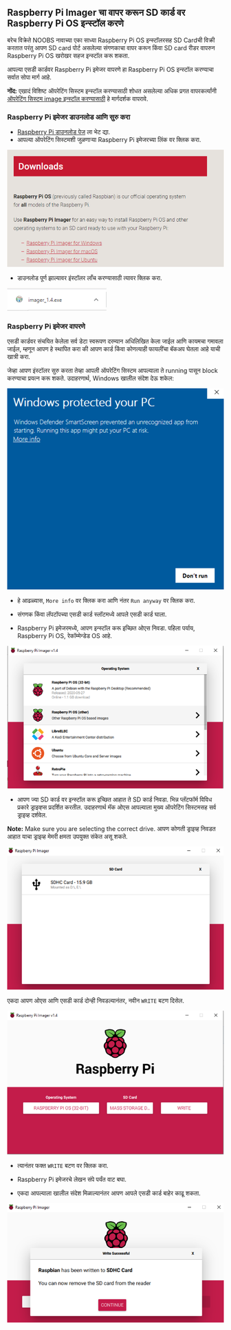 ## Raspberry Pi Imager चा वापर करून SD कार्ड वर Raspberry Pi OS इन्स्टॉल करणे

बरेच विक्रेते NOOBS नावाच्या एका साध्या Raspberry Pi OS इन्स्टॉलरसह SD Cardची विक्री करतात परंतु आपण SD card पोर्ट असलेल्या संगणकाचा वापर करून किंवा SD card रीडर वापरुन Raspberry Pi OS खरोखर सहज इन्स्टॉल करू शकता.

आपल्या एसडी कार्डवर Raspberry Pi इमेजर वापरणे हा Raspberry Pi OS इन्स्टॉल करण्याचा सर्वात सोपा मार्ग आहे.

**नोंद:** एखादं विशिष्ट ऑपरेटिंग सिस्टम इन्स्टॉल करण्यासाठी शोधत असलेल्या अधिक प्रगत वापरकर्त्यांनी [ऑपरेटिंग सिस्टम image इन्स्टॉल करण्यासाठी](https://www.raspberrypi.org/documentation/installation/installing-images/README.md) हे मार्गदर्शक वापरावे.

### Raspberry Pi इमेजर डाउनलोड आणि सुरु करा

+ [Raspberry Pi डाउनलोड पेज](https://www.raspberrypi.org/downloads) ला भेट द्या.
+ आपल्या ऑपरेटिंग सिस्टमशी जुळणार्‍या Raspberry Pi इमेजरच्या लिंक वर क्लिक करा.

![डाउनलोड पृष्ठ](images/newInstaller_downloadsPage.png)

+ डाउनलोड पूर्ण झाल्यावर इंस्टॉलर लाँच करण्यासाठी त्यावर क्लिक करा.

![इंस्टॉलर सुरु करा](images/newInstaller_launchInstaller.png)

### Raspberry Pi इमेजर वापरणे

एसडी कार्डवर संचयित केलेला सर्व डेटा स्वरूपण दरम्यान अधिलिखित केला जाईल आणि कायमचा गमावला जाईल, म्हणून आपण हे स्थापित करा की आपण कार्ड किंवा कोणत्याही फायलींचा बॅकअप घेतला आहे याची खात्री करा.

जेव्हा आपण इंस्टॉलर सुरु करता तेव्हा आपली ऑपरेटिंग सिस्टम आपल्याला ते running पासून block करण्याचा प्रयत्न करू शकते. उदाहरणार्थ, Windows खालील संदेश देऊ शकेल:

![विंडोज़ चेतावणी](images/newInstaller_windowsWarning.png)

+ हे आढळ्यास, `More info` वर क्लिक करा आणि नंतर `Run anyway` वर क्लिक करा.

+ संगणक किंवा लॅपटॉपच्या एसडी कार्ड स्लॉटमध्ये आपले एसडी कार्ड घाला.

+ Raspberry Pi इमेजरमध्ये, आपण इन्स्टॉल करू इच्छित ओएस निवडा. पहिला पर्याय, Raspberry Pi OS, रेकॉम्मेन्डेड OS आहे.

![विंडोज़मध्ये Raspberry Pi इमेजर](images/newInstaller_selectOS.png)

+ आपण ज्या SD कार्ड वर इन्स्टॉल करू इच्छित आहात ते SD कार्ड निवडा. भिन्न प्लॅटफॉर्म विविध प्रकारे ड्राइव्ह्स प्रदर्शित करतील. उदाहरणार्थ मॅक ओएस आपल्याला मुख्य ऑपरेटिंग सिस्टमसह सर्व ड्राइव्ह दर्शवेल.

**Note:** Make sure you are selecting the correct drive. आपण कोणती ड्राइव्ह निवडत आहात याचा ड्राइव्ह मेमरी क्षमता उपयुक्त संकेत असू शकते.

![विंडोज़मध्ये Raspberry Pi इमेजर](images/newInstaller_select-SDCard.png)

एकदा आपण ओएस आणि एसडी कार्ड दोन्ही निवडल्यानंतर, नवीन `WRITE` बटण दिसेल.

![विंडोज़मध्ये Raspberry Pi इमेजर](images/newInstaller_osAndCardSelected.png)

+ त्यानंतर फक्त `WRITE` बटण वर क्लिक करा.

+ Raspberry Pi इमेजरचे लेखन संपे पर्यंत वाट बघा.

+ एकदा आपल्याला खालील संदेश मिळाल्यानंतर आपण आपले एसडी कार्ड बाहेर काढू शकता.

![लिहिणं यशस्वी झाल्याचा संदेश](images/newInstaller_writeSuccessful.png)
